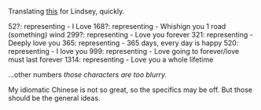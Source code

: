 Translating [this](https://twitter.com/lindseybieda/status/671509758495563776) for Lindsey, quickly.

52?: representing - I Love
168?: representing - Whishign you 1 road (something) wind
299?: representing - Love you forever
321: representing - Deeply love you
365: representing - 365 days, every day is happy
520: representing - I love you
999: representing - Love going to forever/love must last forever
1314: representing - Love you a whole lifetime

...other numbers
*those characters are too blurry.*

My idiomatic Chinese is not so great, so the specifics may be off. But those should be the general ideas.